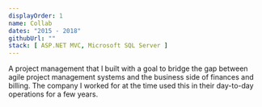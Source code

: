 ```yaml
---
displayOrder: 1
name: Collab
dates: "2015 - 2018"
githubUrl: ""
stack: [ ASP.NET MVC, Microsoft SQL Server ]
---
```


A project management that I built with a goal to bridge the gap between agile project management systems and the
business side of finances and billing. The company I worked for at the time used this in their day-to-day operations
for a few years.
